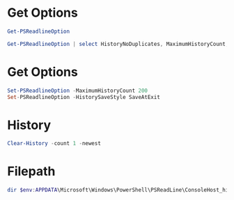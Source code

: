 
# Get Options
```powershell
Get-PSReadlineOption

Get-PSReadlineOption | select HistoryNoDuplicates, MaximumHistoryCount, HistorySearchCursorMovesToEnd, HistorySearchCaseSensitive, HistorySavePath, HistorySaveStyle
```

# Get Options
```powershell
Set-PSReadlineOption -MaximumHistoryCount 200
Set-PSReadlineOption -HistorySaveStyle SaveAtExit 
```

# History
```powershell
Clear-History -count 1 -newest
```

# Filepath
```powershell
dir $env:APPDATA\Microsoft\Windows\PowerShell\PSReadLine\ConsoleHost_history.txt
```